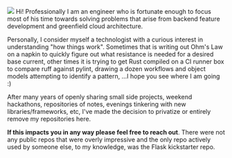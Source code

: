 ![](https://hit.yhype.me/github/profile?user_id=20748700)
Hi! Professionally I am an engineer who is fortunate enough to focus most of his time towards solving problems that arise from backend feature development and greenfield cloud architecture. 

Personally, I consider myself a technologist with a curious interest in understanding "how things work". Sometimes that is writing out Ohm's Law on a napkin to quickly figure out what resistance is needed for a desired base current, other times it is trying to get Rust compiled on a CI runner box to compare ruff against pylint,
drawing a dozen workflows and object models attempting to identify a pattern, ...I hope you see where I am going :) 

After many years of openly sharing small side projects, weekend hackathons, repositories of notes, evenings tinkering with new libraries/frameworks, etc, I've made the decision to privatize or entirely remove my repositories here. 

**If this impacts you in any way please feel free to reach out**. There were not any public repos that were overly impressive and the only repo actively used by someone else, to my knowledge, was the Flask kickstarter repo. 
